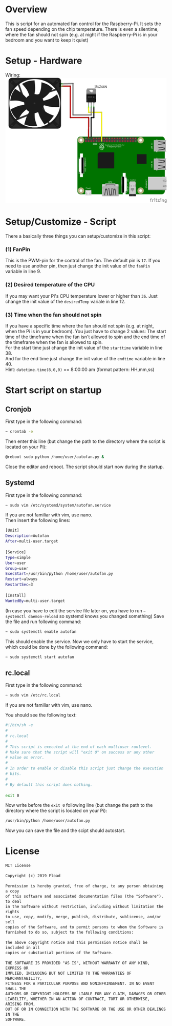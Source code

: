 # Overview
This is script for an automated fan control for the Raspberry-Pi. It sets the fan speed depending on the chip temperature. There is even a silentime, where the fan should not spin (e.g. at night if the Raspberry-Pi is in your bedroom and you want to keep it quiet)

# Setup - Hardware
Wiring:  
![alt text](https://github.com/Fload2000/Autofan/blob/master/src/img/wiring.png "Wiring")

# Setup/Customize - Script
There a basically three things you can setup/customize in this script:
### (1) FanPin
This is the PWM-pin for the control of the fan. The default pin is `17`. If you need to use another pin, then just change the init value of the `fanPin` variable in line 9.

### (2) Desired temperature of the CPU
If you may want your Pi's CPU temperature lower or higher than `36`. Just change the init value of the `desiredTemp` variale in line 12.

### (3) Time when the fan should not spin
If you have a specific time where the fan should not spin (e.g. at night, when the Pi is in your bedroom). You just have to change 2 values: The start time of the timeframe when the fan isn't allowed to spin and the end time of the timeframe when the fan is allowed to spin.  
For the start time just change the init value of the `starttime` variable in line 38.   
And for the end time just change the init value of the `endtime` variable in line 40.   
Hint: `datetime.time(8,0,0)` == 8:00:00 am (format pattern: HH,mm,ss)

# Start script on startup

## Cronjob
First type in the following command: 
```sh
~ crontab -e
```
Then enter this line (but change the path to the directory where the script is located on your Pi):
```sh
@reboot sudo python /home/user/autofan.py &
```
Close the editor and reboot. The script should start now during the startup.

## Systemd
First type in the following command:
```sh
~ sudo vim /etc/systemd/system/autofan.service
```
If you are not familiar with vim, use nano.  
Then insert the following lines:
```sh
[Unit]
Description=Autofan
After=multi-user.target

[Service]
Type=simple
User=user
Group=user
ExecStart=/usr/bin/python /home/user/autofan.py
Restart=always
RestartSec=3

[Install]
WantedBy=multi-user.target
```
(In case you have to edit the service file later on, you have to run `~ systemctl daemon-reload` so systemd knows you changed something)
Save the file and run following command:
```sh
~ sudo systemctl enable autofan
```
This should enable the service.
Now we only have to start the service, which could be done by the following command:
```sh
~ sudo systemctl start autofan
```

## rc.local
First type in the following command:
```sh
~ sudo vim /etc/rc.local
```
If you are not familiar with vim, use nano.

You should see the following text:
```sh
#!/bin/sh -e
#
# rc.local
#
# This script is executed at the end of each multiuser runlevel.
# Make sure that the script will "exit 0" on success or any other
# value on error.
#
# In order to enable or disable this script just change the execution
# bits.
#
# By default this script does nothing.

exit 0
```
Now write before the `exit 0` following line (but change the path to the directory where the script is located on your Pi):
```sh
/usr/bin/python /home/user/autofan.py
```
Now you can save the file and the scipt should autostart.

# License

```
MIT License

Copyright (c) 2019 Fload

Permission is hereby granted, free of charge, to any person obtaining a copy
of this software and associated documentation files (the "Software"), to deal
in the Software without restriction, including without limitation the rights
to use, copy, modify, merge, publish, distribute, sublicense, and/or sell
copies of the Software, and to permit persons to whom the Software is
furnished to do so, subject to the following conditions:

The above copyright notice and this permission notice shall be included in all
copies or substantial portions of the Software.

THE SOFTWARE IS PROVIDED "AS IS", WITHOUT WARRANTY OF ANY KIND, EXPRESS OR
IMPLIED, INCLUDING BUT NOT LIMITED TO THE WARRANTIES OF MERCHANTABILITY,
FITNESS FOR A PARTICULAR PURPOSE AND NONINFRINGEMENT. IN NO EVENT SHALL THE
AUTHORS OR COPYRIGHT HOLDERS BE LIABLE FOR ANY CLAIM, DAMAGES OR OTHER
LIABILITY, WHETHER IN AN ACTION OF CONTRACT, TORT OR OTHERWISE, ARISING FROM,
OUT OF OR IN CONNECTION WITH THE SOFTWARE OR THE USE OR OTHER DEALINGS IN THE
SOFTWARE.
```